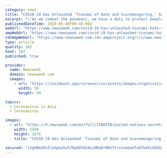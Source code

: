 ```yaml
---
category: news
title: "COVID-19 Has Unleashed 'Tsunami of Hate and Scaremongering,' Says U.N. Chief"
excerpt: "\"As we combat the pandemic, we have a duty to protect people, end stigma and prevent violence. Let's defeat hate speech and COVID-19 together,\" U.N. Secretary-General Antonio Guterres said."
publishedDateTime: 2020-05-08T09:49:00Z
webUrl: "https://www.newsweek.com/covid-19-has-unleashed-tsunami-hate-scaremongering-says-un-chief-1502740"
ampWebUrl: "https://www.newsweek.com/covid-19-has-unleashed-tsunami-hate-scaremongering-says-un-chief-1502740?amp=1"
cdnAmpWebUrl: "https://www-newsweek-com.cdn.ampproject.org/c/s/www.newsweek.com/covid-19-has-unleashed-tsunami-hate-scaremongering-says-un-chief-1502740?amp=1"
type: article
quality: 102
heat: 102
published: true

provider:
  name: Newsweek
  domain: newsweek.com
  images:
    - url: "https://insideout.app/coronavirus/assets/images/organizations/newsweek.com-50x50.jpg"
      width: 50
      height: 50

topics:
  - Coronavirus in Asia
  - Coronavirus

images:
  - url: "https://d.newsweek.com/en/full/1588338/united-nations-secretary-general-antonio-guterres.jpg"
    width: 2500
    height: 1676
    title: "COVID-19 Has Unleashed 'Tsunami of Hate and Scaremongering,' Says U.N. Chief"

secured: "iVgHBm28nIleGpGuhuh7Rp6QYQSAojNNoD+MUhft+stnmeomToATU44iV6dZAZhogCZdXBVxwiw+RnoYYfK9t/nrfLrWn/YgVotBawWNWlmeVD6VEJcGGXZtQWMw8oBEY6lZRo8BklyZKBjzM771Bj8cJDDzwG2CfHVY3GCLjF+Aw8XFEHx3W5xcWuWoMZtdPvZer6zQd73vDYb30i7MATlpTTWWaqAcIKQuz2N/B2AvJSS8Sr3OAIMmPQP12luhYmiReWYBDyeVc91fvSUMc75A/ElsTC7/3lyGU3B1ECYoRGop99uPTcdM3Fdz3QYv;gLzbx1JlIQPIkMbeoLmPOA=="
---
```


